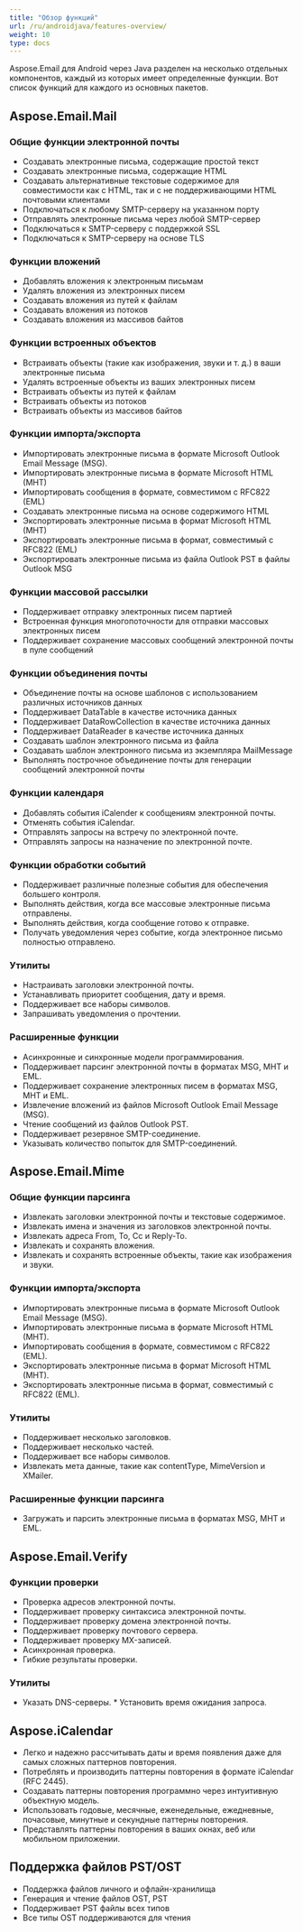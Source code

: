 ```yaml
---
title: "Обзор функций"
url: /ru/androidjava/features-overview/
weight: 10
type: docs
---
```



Aspose.Email для Android через Java разделен на несколько отдельных компонентов, каждый из которых имеет определенные функции. Вот список функций для каждого из основных пакетов.
## **Aspose.Email.Mail**
### **Общие функции электронной почты**
- Создавать электронные письма, содержащие простой текст
- Создавать электронные письма, содержащие HTML
- Создавать альтернативные текстовые содержимое для совместимости как с HTML, так и с не поддерживающими HTML почтовыми клиентами
- Подключаться к любому SMTP-серверу на указанном порту
- Отправлять электронные письма через любой SMTP-сервер
- Подключаться к SMTP-серверу с поддержкой SSL
- Подключаться к SMTP-серверу на основе TLS
### **Функции вложений**
- Добавлять вложения к электронным письмам
- Удалять вложения из электронных писем
- Создавать вложения из путей к файлам
- Создавать вложения из потоков
- Создавать вложения из массивов байтов
### **Функции встроенных объектов**
- Встраивать объекты (такие как изображения, звуки и т. д.) в ваши электронные письма
- Удалять встроенные объекты из ваших электронных писем
- Встраивать объекты из путей к файлам
- Встраивать объекты из потоков
- Встраивать объекты из массивов байтов
### **Функции импорта/экспорта**
- Импортировать электронные письма в формате Microsoft Outlook Email Message (MSG).
- Импортировать электронные письма в формате Microsoft HTML (MHT)
- Импортировать сообщения в формате, совместимом с RFC822 (EML)
- Создавать электронные письма на основе содержимого HTML
- Экспортировать электронные письма в формат Microsoft HTML (MHT)
- Экспортировать электронные письма в формат, совместимый с RFC822 (EML)
- Экспортировать электронные письма из файла Outlook PST в файлы Outlook MSG
### **Функции массовой рассылки**
- Поддерживает отправку электронных писем партией
- Встроенная функция многопоточности для отправки массовых электронных писем
- Поддерживает сохранение массовых сообщений электронной почты в пуле сообщений
### **Функции объединения почты**
- Объединение почты на основе шаблонов с использованием различных источников данных
- Поддерживает DataTable в качестве источника данных
- Поддерживает DataRowCollection в качестве источника данных
- Поддерживает DataReader в качестве источника данных
- Создавать шаблон электронного письма из файла
- Создавать шаблон электронного письма из экземпляра MailMessage
- Выполнять построчное объединение почты для генерации сообщений электронной почты
### **Функции календаря**
- Добавлять события iCalender к сообщениям электронной почты.
- Отменять события iCalendar.
- Отправлять запросы на встречу по электронной почте.
- Отправлять запросы на назначение по электронной почте.
### **Функции обработки событий**
- Поддерживает различные полезные события для обеспечения большего контроля.
- Выполнять действия, когда все массовые электронные письма отправлены.
- Выполнять действия, когда сообщение готово к отправке.
- Получать уведомления через событие, когда электронное письмо полностью отправлено.
### **Утилиты**
- Настраивать заголовки электронной почты.
- Устанавливать приоритет сообщения, дату и время.
- Поддерживает все наборы символов.
- Запрашивать уведомления о прочтении.
### **Расширенные функции**
- Асинхронные и синхронные модели программирования.
- Поддерживает парсинг электронной почты в форматах MSG, MHT и EML.
- Поддерживает сохранение электронных писем в форматах MSG, MHT и EML.
- Извлечение вложений из файлов Microsoft Outlook Email Message (MSG).
- Чтение сообщений из файлов Outlook PST.
- Поддерживает резервное SMTP-соединение.
- Указывать количество попыток для SMTP-соединений.
## **Aspose.Email.Mime**
### **Общие функции парсинга**
- Извлекать заголовки электронной почты и текстовые содержимое.
- Извлекать имена и значения из заголовков электронной почты.
- Извлекать адреса From, To, Cc и Reply-To.
- Извлекать и сохранять вложения.
- Извлекать и сохранять встроенные объекты, такие как изображения и звуки.
### **Функции импорта/экспорта**
- Импортировать электронные письма в формате Microsoft Outlook Email Message (MSG).
- Импортировать электронные письма в формате Microsoft HTML (MHT).
- Импортировать сообщения в формате, совместимом с RFC822 (EML).
- Экспортировать электронные письма в формат Microsoft HTML (MHT).
- Экспортировать электронные письма в формат, совместимый с RFC822 (EML).
### **Утилиты**
- Поддерживает несколько заголовков.
- Поддерживает несколько частей.
- Поддерживает все наборы символов.
- Извлекать мета данные, такие как contentType, MimeVersion и XMailer.
### **Расширенные функции парсинга**
- Загружать и парсить электронные письма в форматах MSG, MHT и EML.
## **Aspose.Email.Verify**
### **Функции проверки**
- Проверка адресов электронной почты.
- Поддерживает проверку синтаксиса электронной почты.
- Поддерживает проверку домена электронной почты.
- Поддерживает проверку почтового сервера.
- Поддерживает проверку MX-записей.
- Асинхронная проверка.
- Гибкие результаты проверки.
### **Утилиты**
- Указать DNS-серверы. * Установить время ожидания запроса.
## **Aspose.iCalendar**
- Легко и надежно рассчитывать даты и время появления даже для самых сложных паттернов повторения.
- Потреблять и производить паттерны повторения в формате iCalendar (RFC 2445).
- Создавать паттерны повторения программно через интуитивную объектную модель.
- Использовать годовые, месячные, еженедельные, ежедневные, почасовые, минутные и секундные паттерны повторения.
- Представлять паттерны повторения в ваших окнах, веб или мобильном приложении.
## **Поддержка файлов PST/OST**
- Поддержка файлов личного и офлайн-хранилища
- Генерация и чтение файлов OST, PST
- Поддерживает PST файлы всех типов
- Все типы OST поддерживаются для чтения